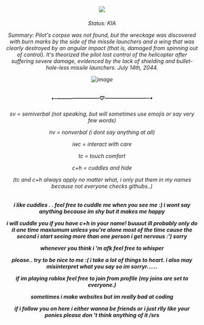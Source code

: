 <div align="center">
  
  ![](https://komarev.com/ghpvc/?username=butchervanity&color=6e1c14&amp;label=view+count)
  
</div>

<h6 align="center"

Status: KIA

Summary: Pilot's corpse was not found, but the wreckage was discovered with burn marks by the side of the missile launchers and a wing that was clearly destroyed by an angular impact (that is, damaged from spinning out of control). It's theorized the pilot lost control of the helicopter after suffering severe damage, evidenced by the lack of shielding and bullet-hole-less missile launchers. July 14th, 2044.

![image](https://github.com/user-attachments/assets/a7c238eb-2df5-4936-bb23-7046b5ddd2a6)

<h5 align='center'

•-————————♡————————-•
<h6 align='center'

sv = semiverbal (not speaking, but will sometimes use emojis or say very few words)

nv = nonverbal (i dont say anything at all)

iwc = interact with care

tc = touch comfort

c+h = cuddles and hide

(tc and c+h always apply no matter what, i only put them in my names because not everyone checks githubs..)

<h5 align='center'

i  like  cuddles  .  .  feel  free  to  cuddle  me  when  you  see  me  :)  i  wont  say  anything  because  im  shy  but  it  makes  me  happy


i will cuddle you if you have c+h in your name! buuuut ill probably only do it one time maxiumum unless you're alone most of the time cause the second i start seeing more than one person i get nervous :') sorry


whenever  you  think  i 'm  afk  feel  free  to  whisper


please..  try  to  be  nice  to  me  :(  i  take  a  lot  of  things  to  heart.  i  also  may  misinterpret  what  you  say  so  im  sorryr......


if  im  playing  roblox  feel  free  to  join  from  profile  (my  joins  are  set  to  everyone.)


sometimes  i  make  websites  but  im  really   bad  at  coding


if  i  follow  you  on  here  i  either  wanna  be  friends  or  i  just  rlly  like  your  ponies  please  don 't  think  anything  of  it /srs

